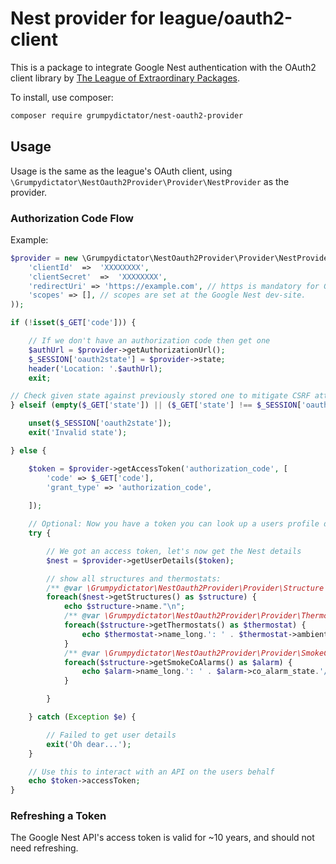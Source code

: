 # Nest provider for league/oauth2-client

This is a package to integrate Google Nest authentication with the OAuth2 client library by
[The League of Extraordinary Packages](https://github.com/thephpleague/oauth2-client).

To install, use composer:

```bash
composer require grumpydictator/nest-oauth2-provider
```

## Usage

Usage is the same as the league's OAuth client, using `\Grumpydictator\NestOauth2Provider\Provider\NestProvider` as the provider.

### Authorization Code Flow


Example:

```php
$provider = new \Grumpydictator\NestOauth2Provider\Provider\NestProvider([
    'clientId'  =>  'XXXXXXXX',
    'clientSecret'  =>  'XXXXXXXX',
    'redirectUri' => 'https://example.com', // https is mandatory for Google Nest
    'scopes' => [], // scopes are set at the Google Nest dev-site. 
));

if (!isset($_GET['code'])) {

    // If we don't have an authorization code then get one
    $authUrl = $provider->getAuthorizationUrl();
    $_SESSION['oauth2state'] = $provider->state;
    header('Location: '.$authUrl);
    exit;

// Check given state against previously stored one to mitigate CSRF attack
} elseif (empty($_GET['state']) || ($_GET['state'] !== $_SESSION['oauth2state'])) {

    unset($_SESSION['oauth2state']);
    exit('Invalid state');

} else {

    $token = $provider->getAccessToken('authorization_code', [
    	'code' => $_GET['code'],
    	'grant_type' => 'authorization_code',
    	
    ]);

    // Optional: Now you have a token you can look up a users profile data
    try {

        // We got an access token, let's now get the Nest details
        $nest = $provider->getUserDetails($token);

        // show all structures and thermostats:
        /** @var \Grumpydictator\NestOauth2Provider\Provider\Structure $structure */
        foreach($nest->getStructures() as $structure) {
            echo $structure->name."\n"; 
            /** @var \Grumpydictator\NestOauth2Provider\Provider\Thermostat $thermostat */
            foreach($structure->getThermostats() as $thermostat) {
                echo $thermostat->name_long.': ' . $thermostat->ambient_temperature_c.'C'."\n";
            }
            /** @var \Grumpydictator\NestOauth2Provider\Provider\SmokeCoAlarm $alarm */
            foreach($structure->getSmokeCoAlarms() as $alarm) {
                echo $alarm->name_long.': ' . $alarm->co_alarm_state.'/' . $alarm->smoke_alarm_state ."\n";
            }

        }

    } catch (Exception $e) {

        // Failed to get user details
        exit('Oh dear...');
    }

    // Use this to interact with an API on the users behalf
    echo $token->accessToken;
}
```

### Refreshing a Token

The Google Nest API's access token is valid for ~10 years, and should not need refreshing.